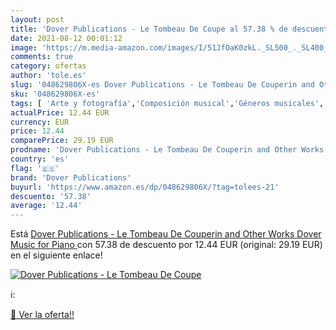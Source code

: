 ```yaml
---
layout: post
title: 'Dover Publications - Le Tombeau De Coupe al 57.38 % de descuento'
date: 2021-08-12 00:01:12
image: 'https://m.media-amazon.com/images/I/51JfOaK0zkL._SL500_._SL400_.jpg'
comments: true
category: ofertas
author: 'tole.es'
slug: '048629806X-es Dover Publications - Le Tombeau De Couperin and Other...'
sku: '048629806X-es'
tags: [ 'Arte y fotografía','Composición musical','Géneros musicales','Instrumentos musicales','Libros','Música','Música clásica','Partituras, cancioneros y letras','Piano y teclados','Teoría, composición e interpretación musical','dover publications', ]
actualPrice: 12.44 EUR
currency: EUR
price: 12.44
comparePrice: 29.19 EUR
prodname: 'Dover Publications - Le Tombeau De Couperin and Other Works  Dover Music for Piano '
country: 'es'
flag: '🇪🇸'
brand: 'Dover Publications'
buyurl: 'https://www.amazon.es/dp/048629806X/?tag=tolees-21'
descuento: '57.38'
average: '12.44'
---
```


Está [Dover Publications - Le Tombeau De Couperin and Other Works  Dover Music for Piano ](https://www.amazon.es/dp/048629806X/?tag=tolees-21) con 57.38 de descuento por 12.44 EUR (original: 29.19 EUR) en el siguiente enlace!

[![Dover Publications - Le Tombeau De Coupe](https://m.media-amazon.com/images/I/51JfOaK0zkL._SL500_._SL400_.jpg)](https://www.amazon.es/dp/048629806X/?tag=tolees-21)

ℹ️:


[🛒 Ver la oferta!!](https://www.amazon.es/dp/048629806X/?tag=tolees-21)
